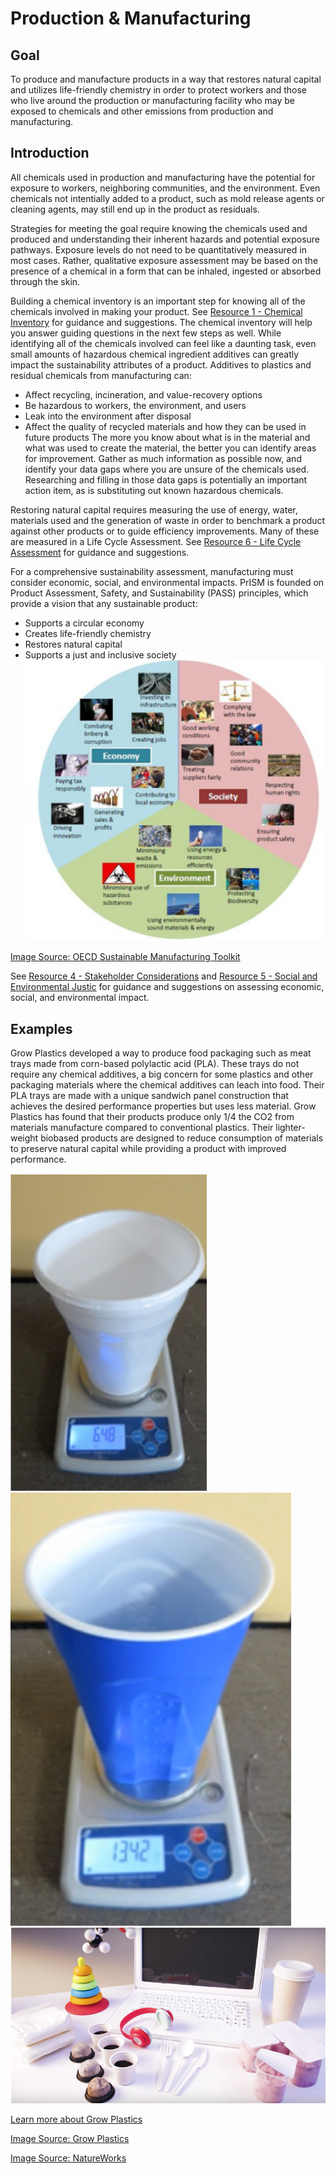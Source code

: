 # Production & Manufacturing

## Goal

To produce and manufacture products in a way that restores natural capital and utilizes life-friendly chemistry in order to protect workers and those who live around the production or manufacturing facility who may be exposed to chemicals and other emissions from production and manufacturing.

## Introduction

All chemicals used in production and manufacturing have the potential for exposure to workers, neighboring communities, and the environment. Even chemicals not intentially added to a product, such as mold release agents or cleaning agents,  may still end up in the product as residuals.

Strategies for meeting the goal require knowing the chemicals used and produced and understanding their inherent hazards and potential exposure pathways. Exposure levels do not need to be quantitatively measured in most cases. Rather, qualitative exposure assessment may be based on the presence of a chemical in a form that can be inhaled, ingested or absorbed through the skin.

Building a chemical inventory is an important step for knowing all of the chemicals involved in making your product. See [Resource 1 - Chemical Inventory](https://github.com/NorthwestGreenChemistry/PrISM/blob/develop/app/content/resource1-chemical-inventory.md) for guidance and suggestions. The chemical inventory will help you answer guiding questions in the next few steps as well. While identifying all of the chemicals involved can feel like a daunting task, even small amounts of hazardous chemical ingredient additives can greatly impact the sustainability attributes of a product. Additives to plastics and residual chemicals from manufacturing can:
* Affect recycling, incineration, and value-recovery options
* Be hazardous to workers, the environment, and users
* Leak into the environment after disposal
* Affect the quality of recycled materials and how they can be used in future products
The more you know about what is in the material and what was used to create the material, the better you can identify areas for improvement. Gather as much information as possible now, and identify your data gaps where you are unsure of the chemicals used. Researching and filling in those data gaps is potentially an important action item, as is substituting out known hazardous chemicals.

Restoring natural capital requires measuring the use of energy, water, materials used and the generation of waste in order to benchmark a product against other products or to guide efficiency improvements. Many of these are measured in a Life Cycle Assessment. See [Resource 6 - Life Cycle Assessment](https://github.com/NorthwestGreenChemistry/PrISM/blob/develop/app/content/resource6-life-cycle-assessment.md) for guidance and suggestions.

For a comprehensive sustainability assessment, manufacturing must consider economic, social, and environmental impacts. PrISM is founded on Product Assessment, Safety, and Sustainability (PASS) principles, which provide a vision that any sustainable product:
* Supports a circular economy
* Creates life-friendly chemistry
* Restores natural capital
* Supports a just and inclusive society
![](https://raw.githubusercontent.com/NorthwestGreenChemistry/PrISM/develop/app/assets/3-production/economy-society-environment.png)

[Image Source: OECD Sustainable Manufacturing Toolkit](https://www.oecd.org/innovation/green/toolkit/aboutsustainablemanufacturingandthetoolkit.htm)

See [Resource 4 - Stakeholder Considerations](https://github.com/NorthwestGreenChemistry/PrISM/blob/develop/app/content/resource4-stakeholder-considerations-and-social-impacts.md#stakeholder-assessment) and [Resource 5 - Social and Environmental Justic](https://github.com/NorthwestGreenChemistry/PrISM/blob/develop/app/content/resource5-social-and-env-justice.md) for guidance and suggestions on assessing economic, social, and environmental impact.

## Examples

Grow Plastics developed a way to produce food packaging such as meat trays made from corn-based polylactic acid (PLA). These trays do not require any chemical additives, a big concern for some plastics and other packaging materials where the chemical additives can leach into food. Their PLA trays are made with a unique sandwich panel construction that achieves the desired performance properties but uses less material. Grow Plastics has found that their products produce only 1/4 the CO2 from materials manufacture compared to conventional plastics. Their lighter-weight biobased products are designed to reduce consumption of materials to preserve natural capital while providing a product with improved performance.

![](https://raw.githubusercontent.com/NorthwestGreenChemistry/PrISM/develop/app/assets/3-production/styrofoam-cup.png)
![](https://raw.githubusercontent.com/NorthwestGreenChemistry/PrISM/develop/app/assets/3-production/blue-plastic-cup.png)
![](https://raw.githubusercontent.com/NorthwestGreenChemistry/PrISM/develop/app/assets/3-production/natureworks-laptop.png)

[Learn more about Grow Plastics](http://growplastics.com/)

[Image Source: Grow Plastics](http://growplastics.com/technology.html)

[Image Source: NatureWorks](https://www.natureworksllc.com/What-is-Ingeo/How-Ingeo-is-Made)
